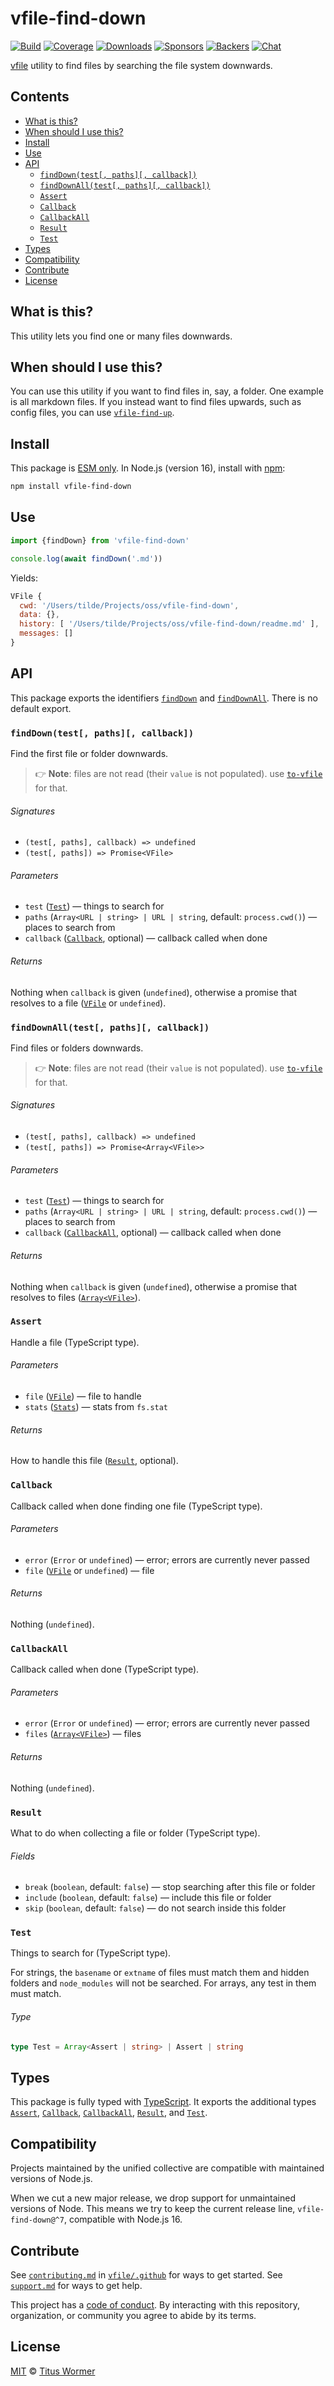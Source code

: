 # vfile-find-down

[![Build][build-badge]][build]
[![Coverage][coverage-badge]][coverage]
[![Downloads][downloads-badge]][downloads]
[![Sponsors][sponsors-badge]][collective]
[![Backers][backers-badge]][collective]
[![Chat][chat-badge]][chat]

[vfile][] utility to find files by searching the file system downwards.

## Contents

* [What is this?](#what-is-this)
* [When should I use this?](#when-should-i-use-this)
* [Install](#install)
* [Use](#use)
* [API](#api)
  * [`findDown(test[, paths][, callback])`](#finddowntest-paths-callback)
  * [`findDownAll(test[, paths][, callback])`](#finddownalltest-paths-callback)
  * [`Assert`](#assert)
  * [`Callback`](#callback)
  * [`CallbackAll`](#callbackall)
  * [`Result`](#result)
  * [`Test`](#test)
* [Types](#types)
* [Compatibility](#compatibility)
* [Contribute](#contribute)
* [License](#license)

## What is this?

This utility lets you find one or many files downwards.

## When should I use this?

You can use this utility if you want to find files in, say, a folder.
One example is all markdown files.
If you instead want to find files upwards, such as config files, you can use
[`vfile-find-up`][vfile-find-up].

## Install

This package is [ESM only][esm].
In Node.js (version 16), install with [npm][]:

```sh
npm install vfile-find-down
```

## Use

```js
import {findDown} from 'vfile-find-down'

console.log(await findDown('.md'))
```

Yields:

```js
VFile {
  cwd: '/Users/tilde/Projects/oss/vfile-find-down',
  data: {},
  history: [ '/Users/tilde/Projects/oss/vfile-find-down/readme.md' ],
  messages: []
}
```

## API

This package exports the identifiers
[`findDown`][api-find-down] and
[`findDownAll`][api-find-down-all].
There is no default export.

### `findDown(test[, paths][, callback])`

Find the first file or folder downwards.

> 👉 **Note**: files are not read (their `value` is not populated).
> use [`to-vfile`][to-vfile] for that.

###### Signatures

* `(test[, paths], callback) => undefined`
* `(test[, paths]) => Promise<VFile>`

###### Parameters

* `test` ([`Test`][api-test])
  — things to search for
* `paths` (`Array<URL | string> | URL | string`, default: `process.cwd()`)
  — places to search from
* `callback` ([`Callback`][api-callback], optional)
  — callback called when done

###### Returns

Nothing when `callback` is given (`undefined`), otherwise a promise that
resolves to a file ([`VFile`][vfile] or `undefined`).

### `findDownAll(test[, paths][, callback])`

Find files or folders downwards.

> 👉 **Note**: files are not read (their `value` is not populated).
> use [`to-vfile`][to-vfile] for that.

###### Signatures

* `(test[, paths], callback) => undefined`
* `(test[, paths]) => Promise<Array<VFile>>`

###### Parameters

* `test` ([`Test`][api-test])
  — things to search for
* `paths` (`Array<URL | string> | URL | string`, default: `process.cwd()`)
  — places to search from
* `callback` ([`CallbackAll`][api-callback-all], optional)
  — callback called when done

###### Returns

Nothing when `callback` is given (`undefined`), otherwise a promise that
resolves to files ([`Array<VFile>`][vfile]).

### `Assert`

Handle a file (TypeScript type).

###### Parameters

* `file` ([`VFile`][vfile])
  — file to handle
* `stats` ([`Stats`][stats])
  — stats from `fs.stat`

###### Returns

How to handle this file ([`Result`][api-result], optional).

### `Callback`

Callback called when done finding one file (TypeScript type).

###### Parameters

* `error` (`Error` or `undefined`)
  — error; errors are currently never passed
* `file` ([`VFile`][vfile] or `undefined`)
  — file

###### Returns

Nothing (`undefined`).

### `CallbackAll`

Callback called when done (TypeScript type).

###### Parameters

* `error` (`Error` or `undefined`)
  — error; errors are currently never passed
* `files` ([`Array<VFile>`][vfile])
  — files

###### Returns

Nothing (`undefined`).

### `Result`

What to do when collecting a file or folder (TypeScript type).

###### Fields

* `break` (`boolean`, default: `false`)
  — stop searching after this file or folder
* `include` (`boolean`, default: `false`)
  — include this file or folder
* `skip` (`boolean`, default: `false`)
  — do not search inside this folder

### `Test`

Things to search for (TypeScript type).

For strings, the `basename` or `extname` of files must match them and
hidden folders and `node_modules` will not be searched.
For arrays, any test in them must match.

###### Type

```ts
type Test = Array<Assert | string> | Assert | string
```

## Types

This package is fully typed with [TypeScript][].
It exports the additional types
[`Assert`][api-assert],
[`Callback`][api-callback],
[`CallbackAll`][api-callback-all],
[`Result`][api-result], and
[`Test`][api-test].

## Compatibility

Projects maintained by the unified collective are compatible with maintained
versions of Node.js.

When we cut a new major release, we drop support for unmaintained versions of
Node.
This means we try to keep the current release line, `vfile-find-down@^7`,
compatible with Node.js 16.

## Contribute

See [`contributing.md`][contributing] in [`vfile/.github`][health] for ways to
get started.
See [`support.md`][support] for ways to get help.

This project has a [code of conduct][coc].
By interacting with this repository, organization, or community you agree to
abide by its terms.

## License

[MIT][license] © [Titus Wormer][author]

<!-- Definitions -->

[build-badge]: https://github.com/vfile/vfile-find-down/workflows/main/badge.svg

[build]: https://github.com/vfile/vfile-find-down/actions

[coverage-badge]: https://img.shields.io/codecov/c/github/vfile/vfile-find-down.svg

[coverage]: https://codecov.io/github/vfile/vfile-find-down

[downloads-badge]: https://img.shields.io/npm/dm/vfile-find-down.svg

[downloads]: https://www.npmjs.com/package/vfile-find-down

[sponsors-badge]: https://opencollective.com/unified/sponsors/badge.svg

[backers-badge]: https://opencollective.com/unified/backers/badge.svg

[collective]: https://opencollective.com/unified

[chat-badge]: https://img.shields.io/badge/chat-discussions-success.svg

[chat]: https://github.com/vfile/vfile/discussions

[npm]: https://docs.npmjs.com/cli/install

[esm]: https://gist.github.com/sindresorhus/a39789f98801d908bbc7ff3ecc99d99c

[typescript]: https://www.typescriptlang.org

[contributing]: https://github.com/vfile/.github/blob/main/contributing.md

[support]: https://github.com/vfile/.github/blob/main/support.md

[health]: https://github.com/vfile/.github

[coc]: https://github.com/vfile/.github/blob/main/code-of-conduct.md

[license]: license

[author]: https://wooorm.com

[vfile]: https://github.com/vfile/vfile

[to-vfile]: https://github.com/vfile/to-vfile

[vfile-find-up]: https://github.com/vfile/vfile-find-up

[stats]: https://nodejs.org/api/fs.html#fs_class_fs_stats

[api-find-down-all]: #finddownalltest-paths-callback

[api-find-down]: #finddowntest-paths-callback

[api-assert]: #assert

[api-callback]: #callback

[api-callback-all]: #callbackall

[api-result]: #result

[api-test]: #test
